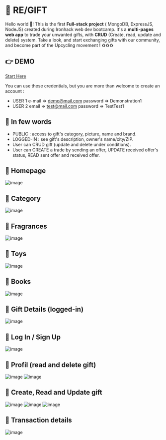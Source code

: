 #  🎁 RE/GIFT

Hello world 👋! This is the first **Full-stack project** ( MongoDB, ExpressJS, NodeJS) created during Ironhack web dev bootcamp.
It's a **multi-pages web app** to trade your unwanted gifts, with **CRUD** (Create, read, update and delete) system.
Take a look, and start exchanging gifts with our community, and become part of the Upcycling movement ! ♻♻️♻️

## 👉 DEMO
<a href="https://re-gift.herokuapp.com/"> Start Here </a>

You can use these credentials, but you are more than welcome to create an account : 
* USER 1     e-mail => demo@mail.com    password => Demonstration1
* USER 2     email =>  test@mail.com    password => TestTest1


## 🧩 In few words

* PUBLIC : access to gift's category, picture, name and brand.
* LOGGED-IN : see gift's description, owner's name/city/ZIP.
* User can CRUD gift (update and delete under conditions).
* User can CREATE a trade by sending an offer, UPDATE received offer's status, READ sent offer and received offer.


## 📌 Homepage
![image](https://user-images.githubusercontent.com/87803489/160668420-b8322bfe-6bb3-41d9-9215-52cb03c0acfc.png)

## 📌 Category
![image](https://user-images.githubusercontent.com/87803489/160668781-5b293451-f207-43cf-a759-14ab5311b7a2.png)


## 📌 Fragrances
![image](https://user-images.githubusercontent.com/87803489/160673140-68a07acd-57cc-4ddd-85a2-90dff20575a9.png)


## 📌 Toys
![image](https://user-images.githubusercontent.com/87803489/160673256-7c8627bf-13ed-4af3-99df-71cda558a78c.png)


## 📌 Books
![image](https://user-images.githubusercontent.com/87803489/160673199-b906cf3b-c9b5-4415-a429-51f4e93aa800.png)


## 📌 Gift Details (logged-in)
![image](https://user-images.githubusercontent.com/87803489/160677458-3c3c23d3-22a9-418a-98ed-6a444b633aa0.png)

## 📌 Log In / Sign Up
![image](https://user-images.githubusercontent.com/87803489/160723632-39d2cd4f-aa43-4b48-b4ea-8b626b092eac.png)


## 📌 Profil (read and delete gift)
![image](https://user-images.githubusercontent.com/87803489/160676627-3e039bcb-f479-47e5-91c5-464c40323afe.png)
![image](https://user-images.githubusercontent.com/87803489/160676585-dffec7fe-4b61-4b01-9d88-f806370e14f2.png)

## 📌 Create, Read and Update gift
![image](https://user-images.githubusercontent.com/87803489/160677048-3d3136a5-cdee-40c5-aa2b-043dcf2a64bd.png)
![image](https://user-images.githubusercontent.com/87803489/160677373-eb912e00-2ecb-4dda-8d76-2ab1c0b4fad8.png)
![image](https://user-images.githubusercontent.com/87803489/160676520-3c6a8c49-b6ec-47a8-af4d-d58f9613c669.png)


## 📌 Transaction details
![image](https://user-images.githubusercontent.com/87803489/160676110-2894033c-315c-4e63-bbe5-e9c0c0c80cee.png)

